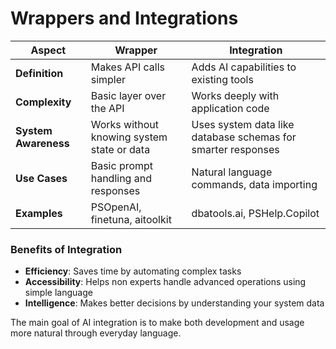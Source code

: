 # **Wrappers and Integrations**

| Aspect | **Wrapper** | **Integration** |
|----------------------|-----------------------------------------|-----------------------------------------|
| **Definition** | Makes API calls simpler | Adds AI capabilities to existing tools |
| **Complexity** | Basic layer over the API | Works deeply with application code |
| **System Awareness** | Works without knowing system state or data | Uses system data like database schemas for smarter responses |
| **Use Cases** | Basic prompt handling and responses | Natural language commands, data importing |
| **Examples** | PSOpenAI, finetuna, aitoolkit | dbatools.ai, PSHelp.Copilot |

### **Benefits of Integration**

- **Efficiency**: Saves time by automating complex tasks
- **Accessibility**: Helps non experts handle advanced operations using simple language
- **Intelligence**: Makes better decisions by understanding your system data

The main goal of AI integration is to make both development and usage more natural through everyday language.